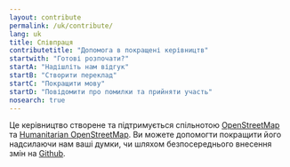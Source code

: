 ```yaml
---
layout: contribute
permalink: /uk/contribute/
lang: uk
title: Співпраця
contributetitle: "Допомога в покращені керівництв"
startwith: "Готові розпочати?"
startA: "Надішліть нам відгук"
startB: "Створити переклад"
startC: "Покращити мову"
startD: "Повідомити про помилки та прийняти участь"
nosearch: true
---
```

Це керівництво створене та підтримується спільнотою [OpenStreetMap](https://www.openstreetmap.org/) та [Humanitarian OpenStreetMap](https://www.hotosm.org/). Ви можете допомогти покращити його надсилаючи нам ваші думки, чи шляхом безпосереднього внесення змін на [Github](http://github.com/hotosm/learnosm).
